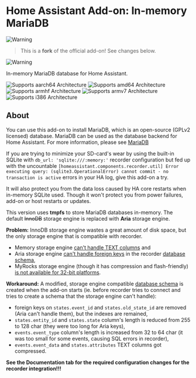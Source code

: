 # Home Assistant Add-on: In-memory MariaDB

![Warning][warning_stripe]

> This is a **fork** of the official add-on! See changes below.

![Warning][warning_stripe]

In-memory MariaDB database for Home Assistant.

![Supports aarch64 Architecture][aarch64-shield] ![Supports amd64 Architecture][amd64-shield] ![Supports armhf Architecture][armhf-shield] ![Supports armv7 Architecture][armv7-shield] ![Supports i386 Architecture][i386-shield]

## About

You can use this add-on to install MariaDB, which is an open-source (GPLv2 licensed) database.  MariaDB can be used as the database backend for Home Assistant. For more information, please see [MariaDB][mariadb]

If you are trying to minimize your SD-card's wear by using the built-in SQLite with `db_url: 'sqlite:///:memory:'` recorder configuration but fed up with the uncountable `[homeassistant.components.recorder.util] Error executing query: (sqlite3.OperationalError) cannot commit - no transaction is active` errors in your HA log, give this add-on a try.

It will also protect you from the data loss caused by HA core restarts when in-memory SQLite used. Though it won't protect you from power failures, add-on or host restarts or updates.

This version uses **tmpfs** to store MariaDB databases in-memory. The default ~~InnoDB~~ storage engine is replaced with **Aria** storage engine.

**Problem:** InnoDB storage engine wastes a great amount of disk space, but the only storage engine that is compatible with recorder.
- Memory storage engine [can't handle TEXT columns][memory-storage-engine] and
- Aria storage engine [can't handle foreign keys][aria-storage-engine] in the recorder [database schema][schema],
- MyRocks storage engine (though it has compression and flash-friendly) [is not available for 32-bit platforms][myrocks-storage-engine].

**Workaround:** A modified, storage engine compatible [database schema][modified_schema] is created when the add-on starts (ie. before recorder tries to connect and tries to create a schema that the storage engine can't handle):
  - foreign keys on `states.event_id` and `states.old_state_id` are removed (Aria can't handle them), but the indexes are remained,
  - `states.entity_id` and `states.state` column's length is reduced from 255 to 128 char (they were too long for Aria keys),
  - `events.event_type` column's length is increased from 32 to 64 char (it was too small for some events, causing SQL errors in recorder),
  - `events.event_data` and `states.attributes` TEXT columns got compressed.

**See the Documentation tab for the required configuration changes for the recorder integration!!!**

[aarch64-shield]: https://img.shields.io/badge/aarch64-yes-green.svg
[amd64-shield]: https://img.shields.io/badge/amd64-yes-green.svg
[armhf-shield]: https://img.shields.io/badge/armhf-yes-green.svg
[armv7-shield]: https://img.shields.io/badge/armv7-yes-green.svg
[i386-shield]: https://img.shields.io/badge/i386-yes-green.svg
[mariadb]: https://mariadb.com
[memory-storage-engine]: https://mariadb.com/kb/en/memory-storage-engine/
[aria-storage-engine]: https://mariadb.com/resources/blog/storage-engine-choice-aria/
[myrocks-storage-engine]: https://mariadb.com/kb/en/about-myrocks-for-mariadb/#requirements-and-limitations
[schema]: https://www.home-assistant.io/docs/backend/database/#schema
[modified_schema]: https://github.com/lmagyar/homeassistant-addon-mariadb-inmemory/blob/master/mariadb/rootfs/etc/services.d/mariadb/schema.sql
[warning_stripe]: https://github.com/lmagyar/homeassistant-addon-mariadb-inmemory/raw/master/mariadb/warning_stripe_wide.png
